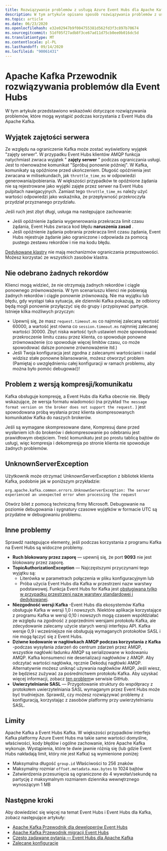 ```yaml
---
title: Rozwiązywanie problemów z usługą Azure Event Hubs dla Apache Kafka
description: W tym artykule opisano sposób rozwiązywania problemów z usługą Azure Event Hubs dla Apache Kafka
ms.topic: article
ms.date: 06/23/2020
ms.openlocfilehash: e32e02947b9f004755381d562fd3f3c897b70674
ms.sourcegitcommit: 51df05f27adb8f3ce67ad11d75cb0ee0b016dc5d
ms.translationtype: MT
ms.contentlocale: pl-PL
ms.lasthandoff: 09/14/2020
ms.locfileid: "90061431"
---
```

# <a name="apache-kafka-troubleshooting-guide-for-event-hubs"></a>Apache Kafka Przewodnik rozwiązywania problemów dla Event Hubs
W tym artykule przedstawiono wskazówki dotyczące rozwiązywania problemów, które mogą wystąpić podczas korzystania z Event Hubs dla Apache Kafka. 

## <a name="server-busy-exception"></a>Wyjątek zajętości serwera
Ze względu na ograniczenie Kafka może zostać wyświetlony wyjątek "zajęty serwer". W przypadku Event Hubs klientów AMQP funkcja natychmiast zwraca wyjątek " **zajęty serwer** " podczas ograniczania usługi. Jest to równoważne komunikat "Spróbuj ponownie później". W Kafka, komunikaty są opóźnione przed ukończeniem. Długość opóźnienia jest zwracana w milisekundach, jak `throttle_time_ms` w odpowiedzi generowania/pobierania. W większości przypadków te opóźnione żądania nie są rejestrowane jako wyjątki zajęte przez serwer na Event Hubs pulpitach nawigacyjnych. Zamiast tego `throttle_time_ms` należy użyć wartości odpowiedzi jako wskaźnika, że przepływność przekroczyła przydział przyznanego przydziału.

Jeśli ruch jest zbyt długi, usługa ma następujące zachowanie:

- Jeśli opóźnienie żądania wygenerowania przekracza limit czasu żądania, Event Hubs zwraca kod błędu **naruszenia zasad** .
- Jeśli opóźnienie żądania pobrania przekracza limit czasu żądania, Event Hubs rejestruje żądanie jako ograniczone i odpowiada za pomocą pustego zestawu rekordów i nie ma kodu błędu.

[Dedykowane klastry](event-hubs-dedicated-overview.md) nie mają mechanizmów ograniczania przepustowości. Możesz korzystać ze wszystkich zasobów klastra.

## <a name="no-records-received"></a>Nie odebrano żadnych rekordów
Klienci mogą widzieć, że nie otrzymają żadnych rekordów i ciągle ponownego zrównoważenia. W tym scenariuszu klienci nie pobierają żadnych rekordów i ciągle ponownie zrównoważą. Nie ma wyjątku lub błędu, gdy wystąpi taka sytuacja, ale dzienniki Kafka pokazują, że odbiorcy będą mogli ponownie przyłączyć się do grupy i przypisywać partycje. Istnieje kilka możliwych przyczyn:

- Upewnij się, że masz `request.timeout.ms` co najmniej zalecaną wartość 60000, a wartość jest równa co `session.timeout.ms` najmniej zalecanej wartości 30000. Zbyt niska wartość tych ustawień może spowodować przekroczenie limitu czasu przez klienta, co spowoduje ponowne zrównoważenie (co spowoduje więcej limitów czasu, co może spowodować dalsze ponowne zrównoważenie itd.) 
- Jeśli Twoja konfiguracja jest zgodna z zalecanymi wartościami i nadal widzisz stałe ponowne bilansowanie, możesz otworzyć problem (Pamiętaj o uwzględnieniu całej konfiguracji w ramach problemu, aby można było pomóc debugować)!

## <a name="compressionmessage-format-version-issue"></a>Problem z wersją kompresji/komunikatu
Kafka obsługuje kompresję, a Event Hubs dla Kafka obecnie nie. Błędy wskazujące, że wersja formatu wiadomości (na przykład `The message format version on the broker does not support the request.` ) jest spowodowana próbą wysłania przez klienta skompresowanych komunikatów Kafka do naszych brokerów.

Jeśli są wymagane skompresowane dane, Kompresuj dane przed wysłaniem ich do brokerów i dekompresowanie po odebraniu jest prawidłowym obejściem. Treść komunikatu jest po prostu tablicą bajtów do usługi, więc kompresja i dekompresja po stronie klienta nie spowoduje żadnych problemów.

## <a name="unknownserverexception"></a>UnknownServerException
Użytkownik może otrzymać UnknownServerException z bibliotek klienta Kafka, podobnie jak w poniższym przykładzie: 

```
org.apache.kafka.common.errors.UnknownServerException: The server experienced an unexpected error when processing the request
```

Otwórz bilet z pomocą techniczną firmy Microsoft.  Debugowanie na poziomie debugowania i sygnatury czasowe wyjątków w formacie UTC są przydatne w debugowaniu problemu. 

## <a name="other-issues"></a>Inne problemy
Sprawdź następujące elementy, jeśli podczas korzystania z programu Kafka na Event Hubs są widoczne problemy.

- **Ruch blokowany przez zaporę** — upewnij się, że port **9093** nie jest blokowany przez zaporę.
- **TopicAuthorizationException** — Najczęstszymi przyczynami tego wyjątku są:
    - Literówka w parametrach połączenia w pliku konfiguracyjnym lub
    - Próba użycia Event Hubs dla Kafka w przestrzeni nazw warstwy podstawowej. Funkcja Event Hubs for Kafka jest [obsługiwana tylko w przypadku przestrzeni nazw warstwy standardowej i dedykowanej](https://azure.microsoft.com/pricing/details/event-hubs/).
- **Niezgodność wersji Kafka** -Event Hubs dla ekosystemów Kafka obsługuje Kafka w wersji 1,0 i nowszych. Niektóre aplikacje korzystające z programu Kafka w wersji 0,10 i nowszych mogą czasem współdziałać ze względu na zgodność z poprzednimi wersjami protokołu Kafka, ale zdecydowanie zalecamy użycie starych wersji interfejsu API. Kafka wersje 0,9 i wcześniejsze nie obsługują wymaganych protokołów SASL i nie mogą łączyć się z Event Hubs.
- **Dziwne kodowanie w nagłówkach AMQP podczas korzystania z Kafka** -podczas wysyłania zdarzeń do centrum zdarzeń przez AMQP, wszystkie nagłówki ładunku AMQP są serializowane w kodowaniu AMQP. Kafka konsumenci nie deserializacji nagłówków z AMQP. Aby odczytać wartości nagłówka, ręcznie Dekoduj nagłówki AMQP. Alternatywnie możesz uniknąć używania nagłówków AMQP, Jeśli wiesz, że będziesz zużywać za pośrednictwem protokołu Kafka. Aby uzyskać więcej informacji, zobacz [ten problem](https://github.com/Azure/azure-event-hubs-for-kafka/issues/56)w serwisie GitHub.
- **Uwierzytelnianie SASL** — Przygotowanie struktury do współpracy z protokołem uwierzytelniania SASL wymaganym przez Event Hubs może być trudniejsze. Sprawdź, czy możesz rozwiązywać problemy z konfiguracją, korzystając z zasobów platformy przy uwierzytelnianiu SASL. 

## <a name="limits"></a>Limity
Apache Kafka a Event Hubs Kafka. W większości przypadków interfejs Kafka platformy Azure Event Hubs ma takie same wartości domyślne, właściwości, kody błędów i ogólne zachowanie, które Apache Kafka wykonuje. Wystąpienia, które te dwie jawnie różnią się (lub gdzie Event Hubs nakładają limit, który nie jest Kafka) są wymienione poniżej:

- Maksymalna długość `group.id` Właściwości to 256 znaków
- Maksymalny rozmiar `offset.metadata.max.bytes` to 1024 bajtów
- Zatwierdzenia przesunięcia są ograniczone do 4 wywołań/sekundę na partycję z maksymalnym rozmiarem dziennika wewnętrznego wynoszącym 1 MB


## <a name="next-steps"></a>Następne kroki
Aby dowiedzieć się więcej na temat Event Hubs i Event Hubs dla Kafka, zobacz następujące artykuły:  

- [Apache Kafka Przewodnik dla deweloperów Event Hubs](apache-kafka-developer-guide.md)
- [Apache Kafka Przewodnik migracji Event Hubs](apache-kafka-migration-guide.md)
- [Często zadawane pytania — Event Hubs dla Apache Kafka](apache-kafka-frequently-asked-questions.md)
- [Zalecane konfiguracje](apache-kafka-configurations.md)
